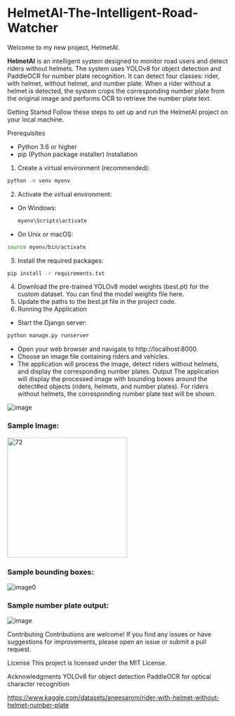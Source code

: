 # HelmetAI-The-Intelligent-Road-Watcher

Welcome to my new project, HelmetAI.

**HelmetAI** is an intelligent system designed to monitor road users and detect riders without helmets. The system uses YOLOv8 for object detection and PaddleOCR for number plate recognition. It can detect four classes: rider, with helmet, without helmet, and number plate. When a rider without a helmet is detected, the system crops the corresponding number plate from the original image and performs OCR to retrieve the number plate text.

Getting Started
Follow these steps to set up and run the HelmetAI project on your local machine.

Prerequisites
- Python 3.6 or higher
- pip (Python package installer)
Installation
1. Create a virtual environment (recommended):

```bash
python -m venv myenv
```

2. Activate the virtual environment:
  - On Windows:
    ```bash
    myenv\Scripts\activate
    ```
  - On Unix or macOS:
```bash
source myenv/bin/activate
```
3. Install the required packages:
```bash
pip install -r requirements.txt
```
4. Download the pre-trained YOLOv8 model weights (best.pt) for the custom dataset. You can find the model weights file here.
5. Update the paths to the best.pt file in the project code.
6. Running the Application
- Start the Django server:
```bash
python manage.py runserver
```
- Open your web browser and navigate to http://localhost:8000.
- Choose an image file containing riders and vehicles.
- The application will process the image, detect riders without helmets, and display the corresponding number plates.
Output
The application will display the processed image with bounding boxes around the detect#ed objects (riders, helmets, and number plates). For riders without helmets, the corresponding number plate text will be shown.

![image](https://github.com/Sukrit-garg/HelmetAI-The-Intelligent-Road-Watcher/assets/101797008/56777de5-9a6b-4db3-94ec-9ab9d075557d)

### Sample Image:

<img width="273" alt="72" src="https://github.com/Sukrit-garg/HelmetAI-The-Intelligent-Road-Watcher/assets/101797008/6cbee802-eb13-4374-a13e-c42cd0bfe7ba">

### Sample bounding boxes:

![image0](https://github.com/Sukrit-garg/HelmetAI-The-Intelligent-Road-Watcher/assets/101797008/272d9550-013e-4201-95ab-376c4a515ce3)

### Sample number plate output:

![image](https://github.com/Sukrit-garg/HelmetAI-The-Intelligent-Road-Watcher/assets/101797008/15d40a2e-a5b4-4a92-abc4-87d1c383d39e)



Contributing
Contributions are welcome! If you find any issues or have suggestions for improvements, please open an issue or submit a pull request.

License
This project is licensed under the MIT License.

Acknowledgments
YOLOv8 for object detection
PaddleOCR for optical character recognition

https://www.kaggle.com/datasets/aneesarom/rider-with-helmet-without-helmet-number-plate
